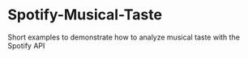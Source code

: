 # Spotify-Musical-Taste
Short examples to demonstrate how to analyze musical taste with the Spotify API

